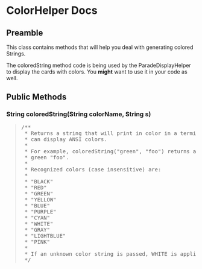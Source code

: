 # ColorHelper Docs

## Preamble

This class contains methods that will help you deal with generating colored Strings.

The coloredString method code is being used by the ParadeDisplayHelper to display the cards with colors. You **might** want to use it in your code as well.

## Public Methods

### String coloredString(String colorName, String s)
> <pre>
> /**
>  * Returns a string that will print in color in a terminal that
>  * can display ANSI colors.
>  *
>  * For example, coloredString("green", "foo") returns a
>  * green "foo".
>  *
>  * Recognized colors (case insensitive) are:
>  *
>  * "BLACK"
>  * "RED"
>  * "GREEN"
>  * "YELLOW"
>  * "BLUE"
>  * "PURPLE"
>  * "CYAN"
>  * "WHITE"
>  * "GRAY"
>  * "LIGHTBLUE"
>  * "PINK"
>  *
>  * If an unknown color string is passed, WHITE is applied.
>  */
> </pre>